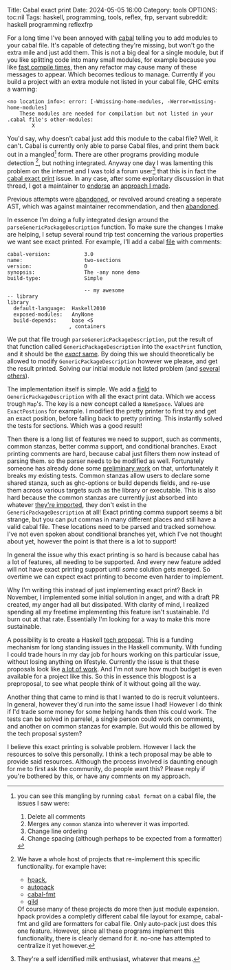 Title: Cabal exact print
Date: 2024-05-05 16:00 
Category: tools
OPTIONS: toc:nil
Tags: haskell, programming, tools, reflex, frp, servant
subreddit: haskell programming reflexfrp

For a long time I've been annoyed with [cabal](https://www.haskell.org/cabal/) telling you
to add modules to your cabal file.
It's capable of detecting they're missing, 
but won't go the extra mile and just add them.
This is not a big deal for a single module, 
but if you like splitting code into many small modules,
for example because you like [fast compile times](https://www.parsonsmatt.org/2019/11/27/keeping_compilation_fast.html#the-projecttypes-megamodule),
then any refactor may cause many of these messages to appear.
Which becomes tedious to manage.
Currently if you build a project with an extra module not listed in your cabal file,
GHC emits a warning:
```
<no location info>: error: [-Wmissing-home-modules, -Werror=missing-home-modules]
    These modules are needed for compilation but not listed in your .cabal file's other-modules: 
        X
```

You'd say, why doesn't cabal just add this module to the cabal file?
Well, it can't.
Cabal is currently only able to parse Cabal files,
and print them back out in a mangled[^mangled] form.
There are other programs providing module detection [^other-programs], but nothing integrated.
Anyway one day I was lamenting this problem
on the internet and I was told a forum user[^self-identified] that
this is in fact the [cabal exact print](https://github.com/haskell/cabal/issues/7544) issue.
In any case, after some exploritary discussion in that thread,
I got a maintainer to [endorse](https://github.com/haskell/cabal/pull/9436#issuecomment-1809209581) 
an [approach I made](https://github.com/haskell/cabal/pull/9436#issue-1989616367).

[^mangled]: you can see this mangling by running `cabal format` on a cabal file,
            the issues I saw were:
            <ol>
            <li> Delete all comments</li>
            <li> Merges any `common` stanza into wherever it was imported.</li>
            <li> Change line ordering </li>
            <li> Change spacing (although perhaps to be expected from a formatter)</li>
            </ol>

[^other-programs]: We have a whole host of projects that re-implement this specific functionality.
                   for example have: 
                   <ul>
                    <li> [hpack](https://github.com/sol/hpack),              </li>
                    <li> [autopack](https://github.com/kowainik/autopack)    </li>
                    <li> [cabal-fmt](https://github.com/phadej/cabal-fmt)    </li>
                    <li> [gild](https://taylor.fausak.me/2024/02/17/gild/)   </li>
                   </ul>
                    Of course many of these projects do more then just module expension.
                    hpack provides a completly different cabal file layout for exampe,
                    cabal-fmt and gild are formatters for cabal file.
                    Only auto-pack just does this one feature.
                    However, since all these programs implement this functionality,
                    there is clearly demand for it.
                    no-one has attempted to centralize it yet however.

Previous attempts were [abandoned](https://github.com/haskell/cabal/pull/7626),
or revolved around creating a seperate AST, which was against maintainer recommendation, 
and then [abandoned](https://github.com/haskell/cabal/pull/9385).

In essence I'm doing a fully integrated design around the `parseGenericPackageDescription` function.
To make sure the changes I make are helping, I setup several round trip test concerning
the various properties we want see exact printed.
For example, I'll add a cabal [file](https://github.com/haskell/cabal/blob/a75d51b8921f30ec24414f7a3413afc0e0fac111/Cabal-tests/tests/ParserTests/exactPrint/comments.cabal) with comments:
```cabal
cabal-version:           3.0
name:                    two-sections 
version:                 0
synopsis:                The -any none demo
build-type:              Simple

                         -- my awesome
-- library
library 
  default-language:  Haskell2010
  exposed-modules:   AnyNone
  build-depends:     base <5
                    , containers

```

We put that file trough `parseGenericPackageDescription`, 
put the result of that function called `GenericPackageDescription` into the `exactPrint` function,
and it should be the [*exact* same](https://github.com/haskell/cabal/pull/9436/files#diff-81e14d1d71534933570bc079db1bbd5795b7b88ec79da5462d586bd8ea637c31R82).
By doing this we should theoretically be allowed to modify
`GenericPackageDescription` however we please,
and get the result printed.
Solving our initial module not listed problem (and [several others](https://github.com/haskell/cabal/labels/exact-print)).

The implementation itself is simple.
We add a [field](https://github.com/haskell/cabal/pull/9436/files#diff-73c00fc0bacfac2e46beb6b5fafba1886f0e32e8678b5173347acfd7ec8aef05R127) to `GenericPackageDescription` with all the exact
print data.
Which we access trough `Map`'s. 
The key is a new concept called a `NameSpace`.
Values are `ExactPostions` for example.
I modified the pretty printer to first try and get
an exact position, before falling back to pretty printing.
This instantly solved the tests for sections.
Which was a good result!

Then there is a long list of features we need to support,
such as comments, common stanzas, 
better comma support, and conditional branches.
Exact printing comments are hard, because cabal just filters them now instead of parsing them. 
so the parser needs to be modified as well.
Fortunately someone has already done some [preliminary work](https://github.com/haskell/cabal/pull/9436/commits/d752e49e526a377f1ec96a37660e0fd9b88cb5e0)
 on that,
unfortunately it breaks my existing tests.
Common stanzas allow users to declare some shared stanza, such as ghc-options
or build depends fields,
and re-use them across various targets such as the library or executable.
This is also hard because the common stanzas are currently
just absorbed into whatever [they're imported](https://github.com/haskell/cabal/pull/9436/files#diff-39a353df50e7eed47b5958c6025b67b06fac735a8b5b994c1464d6fd84df745eR696),
they don't exist in the `GenericPackageDescription` at all!
Exact printing comma support seems a bit strange, 
but you can put commas in many different places and still have a valid
cabal file.
These locations need to be parsed and tracked somehow.
I've not even spoken about conditional branches yet,
which I've not thought about yet,
however the point is that there is a lot to support!

In general the issue why this exact printing is so hard is because
cabal has a lot of features, all needing to be supported.
And every new feature added will not have exact printing 
support until *some* solution gets merged.
So overtime we can expect exact printing to become even harder to implement.

Why I'm writing this instead of just implementing exact print?
Back in November, I implemented some initial solution in anger,
and with a draft PR created, my anger had all but dissipated. 
With clarity of mind, 
I realized spending
all my freetime implementing this feature isn't sustainable.
I'd burn out at that rate.
Essentially I'm looking for a way to make this more sustainable.

A possibility is to create a Haskell [tech proposal](https://github.com/haskellfoundation/tech-proposals/blob/main/proposals/templates/CommunityProject.md).
This is a funding mechanism for long standing issues in the Haskell community.
With funding I could trade hours in my day job for hours working on this particular issue,
without losing anything on lifestyle.
Currently the issue is that these proposals look like [a lot of work](https://github.com/haskellfoundation/tech-proposals/blob/main/proposals/052-cryptography-leg-1.md).
And I'm not sure how much budget is even available for a project like this.
So this in essence this blogpost is a preproposal,
to see what people think of it without going all the way.

Another thing that came to mind is that I wanted to do is recruit volunteers.
In general, however they'd run into the same issue I had!
However I do think if I'd trade some money for some helping hands
then this could work.
The tests can be solved in parrelel, a single person could work on
comments, and another on common stanzas for example.
But would this be allowed by the tech proposal system?

I believe this exact printing is solvable problem.
However I lack the resources to solve this personally.
I think a tech proposal may be able to provide said resources.
Although the process involved is daunting enough for me to first
ask the community, do people want this? 
Please reply if you're bothered by this,
or have any comments on my approach.

[^self-identified]: They're a self identified milk enthusiast, whatever that means.
